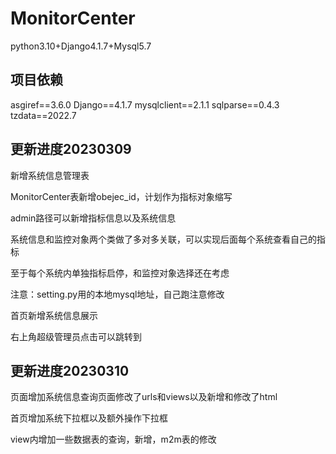 # MonitorCenter
python3.10+Django4.1.7+Mysql5.7
## 项目依赖
﻿asgiref==3.6.0
Django==4.1.7
mysqlclient==2.1.1
sqlparse==0.4.3
tzdata==2022.7



## 更新进度20230309

新增系统信息管理表

MonitorCenter表新增obejec_id，计划作为指标对象缩写

admin路径可以新增指标信息以及系统信息

系统信息和监控对象两个类做了多对多关联，可以实现后面每个系统查看自己的指标

至于每个系统内单独指标启停，和监控对象选择还在考虑

注意：setting.py用的本地mysql地址，自己跑注意修改



首页新增系统信息展示

右上角超级管理员点击可以跳转到

## 更新进度20230310

页面增加系统信息查询页面修改了urls和views以及新增和修改了html

首页增加系统下拉框以及额外操作下拉框

view内增加一些数据表的查询，新增，m2m表的修改





